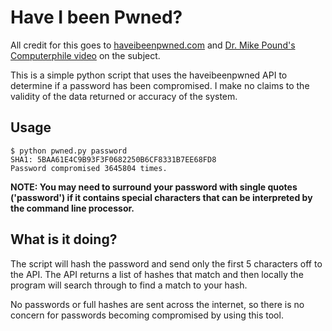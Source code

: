# Have I been Pwned?

All credit for this goes to [haveibeenpwned.com](https://haveibeenpwned.com/) and [Dr. Mike Pound's Computerphile video](https://youtu.be/hhUb5iknVJs) on the subject.

This is a simple python script that uses the haveibeenpwned API to determine if a password has been compromised. I make no claims to the validity of the data returned or accuracy of the system.

## Usage

    $ python pwned.py password
    SHA1: 5BAA61E4C9B93F3F0682250B6CF8331B7EE68FD8
    Password compromised 3645804 times.

**NOTE: You may need to surround your password with single quotes ('password') if it contains special characters that can be interpreted by the command line processor.**

## What is it doing?

The script will hash the password and send only the first 5 characters off to the API. The API returns a list of hashes that match and then locally the program will search through to find a match to your hash.

No passwords or full hashes are sent across the internet, so there is no concern for passwords becoming compromised by using this tool.
